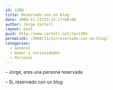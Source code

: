```yaml
---
id: 1380
title: Reservado con un blog
date: 2008-11-21T23:15:17+00:00
author: Jorge Cortell
layout: post
guid: http://www.cortell.net/?p=1384
permalink: /2008/11/21/reservado-con-un-blog/
categories:
  - General
  - Humor y curiosidades
  - Personal
---
```

– Jorge, eres una persona reservada

– Sí, reservado con un blog